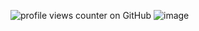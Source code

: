  ![profile views counter on GitHub](https://komarev.com/ghpvc/?username=non-breathoblige&color=7F9D9C)
![image](https://pixels.crd.co/assets/images/gallery69/8270cb83.gif?v=29416114![image](https://github.com/user-attachments/assets/e8ffe6d9-a135-424b-acf9-79ba358b6203)
)

